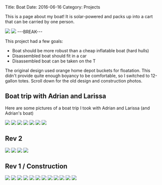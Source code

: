 Title: Boat
Date: 2016-06-16
Category: Projects

This is a page about my boat! It is solar-powered and packs up into a cart that can be carried by one person.

[![]({static}/media/boat/thumbnails/_x320/boat_on_dock.jpg)]({static}/media/boat/boat_on_dock.jpg "")
[![]({static}/media/boat/thumbnails/_x320/boat_on_cart.jpg)]({static}/media/boat/boat_on_cart.jpg "")
---BREAK---

This project had a few goals:

* Boat should be more robust than a cheap inflatable boat (hard hulls)
* Disassembled boat should fit in a car
* Disassembled boat can be taken on the T

The original design used orange home depot buckets for floatation. This didn't provide quite enough boyancy to be comfortable, so I switched to 12-gallon totes. Scroll down for the old design and construction photos.

## Boat trip with Adrian and Larissa

Here are some pictures of a boat trip I took with Adrian and Larissa (and Adrian's boat)

[![]({static}/media/boat/thumbnails/_x320/getting_ready.jpg)]({static}/media/boat/getting_ready.jpg "Adrian getting ready to go")
[![]({static}/media/boat/thumbnails/_x320/adrian_larissa.jpg)]({static}/media/boat/adrian_larissa.jpg "Adrian and Larissa on Adrian's boat")
[![]({static}/media/boat/thumbnails/_x320/grumpy_adrian.jpg)]({static}/media/boat/grumpy_adrian.jpg "Adrian being grumpy because it's raining")
[![]({static}/media/boat/thumbnails/_x320/museum_of_science.jpg)]({static}/media/boat/museum_of_science.jpg "Adrian and the museum of science")
[![]({static}/media/boat/thumbnails/_x320/captain_larissa.jpg)]({static}/media/boat/captain_larissa.jpg "Larissa captaining my boat")
[![]({static}/media/boat/thumbnails/_x320/adrian_boston.jpg)]({static}/media/boat/adrian_boston.jpg "Adrian being dramatic")
[![]({static}/media/boat/thumbnails/_x320/sad_adrian.jpg)]({static}/media/boat/sad_adrian.jpg "Adrian being sad because the wheel fell off his cart")

## Rev 2

[![]({static}/media/boat/thumbnails/_x320/eric_sabrina_selfie.jpg)]({static}/media/boat/eric_sabrina_selfie.jpg "Me and Sabrina taking a boat selfie")
[![]({static}/media/boat/thumbnails/_x320/locks.jpg)]({static}/media/boat/locks.jpg "The locks we go through to get to the harbor")
[![]({static}/media/boat/thumbnails/_x320/boat_numbers.jpg)]({static}/media/boat/boat_numbers.jpg "Legit boat numbers")
[![]({static}/media/boat/thumbnails/_x320/light_test.jpg)]({static}/media/boat/light_test.jpg "Testing the lights")

## Rev 1 / Construction

[![]({static}/media/boat/laser.gif)]({static}/media/boat/laser.gif "Laser-cutting the bucket holders")
[![]({static}/media/boat/lathe.gif)]({static}/media/boat/lathe.gif "Turning down a PVC fitting")
[![]({static}/media/boat/thumbnails/_x320/assembling_bucket_holders.jpg)]({static}/media/boat/assembling_bucket_holders.jpg "These pieces were laser-cut but need to be glued together")
[![]({static}/media/boat/thumbnails/_x320/bucket_holders.jpg)]({static}/media/boat/bucket_holders.jpg "The stack of finished bucket holders")
[![]({static}/media/boat/thumbnails/_x320/webbing_strap.jpg)]({static}/media/boat/webbing_strap.jpg "Original idea for holding on buckets was to use webbing straps")
[![]({static}/media/boat/thumbnails/_x320/pvc_pin.jpg)]({static}/media/boat/pvc_pin.jpg "PVC fittings will be held with pins")
[![]({static}/media/boat/thumbnails/_x320/bag_of_boat.jpg)]({static}/media/boat/bag_of_boat.jpg "Bag of boat")
[![]({static}/media/boat/thumbnails/_x320/prototype_attachment.jpg)]({static}/media/boat/prototype_attachment.jpg "Prototyping rubber strap attachment system")
[![]({static}/media/boat/thumbnails/_x320/boat_rev_1_construction.jpg)]({static}/media/boat/boat_rev_1_construction.jpg "Boat rev 1 construction")
[![]({static}/media/boat/thumbnails/_x320/cart_rev_1.jpg)]({static}/media/boat/cart_rev_1.jpg "Cart rev 1")
[![]({static}/media/boat/thumbnails/_x320/boat_rev_1.jpg)]({static}/media/boat/boat_rev_1.jpg "Boat rev 1 before maiden voyage")
[![]({static}/media/boat/thumbnails/_x320/boat_after_boating.jpg)]({static}/media/boat/boat_after_boating.jpg "Boat rev 1 after maiden voyage")
